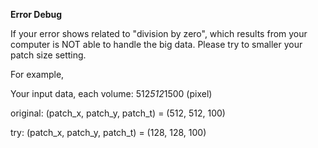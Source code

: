 

**Error Debug**

If your error shows related to "division by zero", which results from your computer is NOT able to handle the big data. Please try to smaller your patch size setting.

For example,

Your input data, each volume: 512*512*1500 (pixel)

original:  (patch_x, patch_y, patch_t) = (512, 512, 100)

try:  (patch_x, patch_y, patch_t) = (128, 128, 100)
